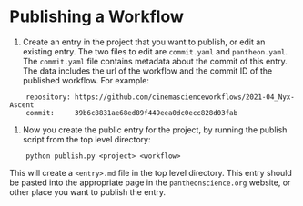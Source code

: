 # Publishing a Workflow

1. Create an entry in the project that you want to publish, or
   edit an existing entry. The two files to edit are `commit.yaml`
   and `pantheon.yaml`. The `commit.yaml` file contains metadata
   about the commit of this entry. The data includes the url of the
   workflow and the commit ID of the published workflow. For example:

```
    repository: https://github.com/cinemascienceworkflows/2021-04_Nyx-Ascent
    commit:     39b6c8831ae68ed89f449eea0dc0ecc828d03fab
```

1. Now you create the public entry for the project, by running the publish script 
   from the top level directory:

```
    python publish.py <project> <workflow>
```

This will create a `<entry>.md` file in the top level directory. This entry should be
pasted into the appropriate page in the `pantheonscience.org` website, or other place 
you want to publish the entry.
